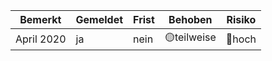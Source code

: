 |Bemerkt|Gemeldet|Frist|Behoben|Risiko|
|---|---|---|---|---|
|April 2020|ja|nein|🟡teilweise|🔴hoch|
